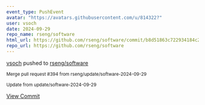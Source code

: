 ```yaml
---
event_type: PushEvent
avatar: "https://avatars.githubusercontent.com/u/814322?"
user: vsoch
date: 2024-09-29
repo_name: rseng/software
html_url: https://github.com/rseng/software/commit/b8d51863c722934184c26232e27baac9351c0181
repo_url: https://github.com/rseng/software
---
```


<a href='https://github.com/vsoch' target='_blank'>vsoch</a> pushed to <a href='https://github.com/rseng/software' target='_blank'>rseng/software</a>

<small>Merge pull request #394 from rseng/update/software-2024-09-29

Update from update/software-2024-09-29</small>

<a href='https://github.com/rseng/software/commit/b8d51863c722934184c26232e27baac9351c0181' target='_blank'>View Commit</a>